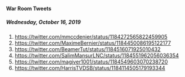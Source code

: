 **War Room Tweets**

##### Wednesday, October 16, 2019
1) https://twitter.com/mmccdenier/status/1184272565822459905
2) https://twitter.com/MaximeBernier/status/1184450086195122177
3) https://twitter.com/BeamerTut/status/1184516071925010432
4) https://twitter.com/SalimMansurLNC/status/1184551962056036354
5) https://twitter.com/magiver1001/status/1184549603070238720
6) https://twitter.com/HarrisTVDSB/status/1184114505179193344

